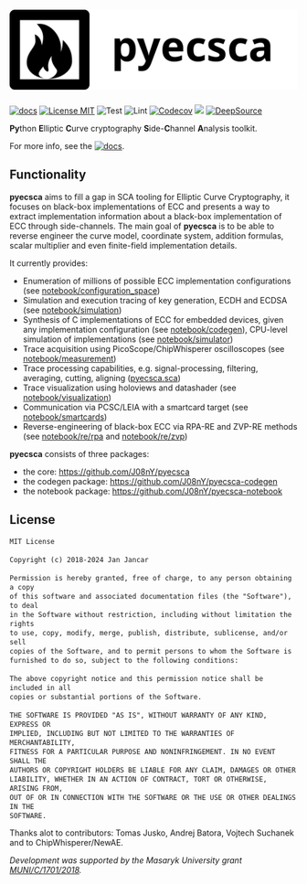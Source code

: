 # ![](docs/_static/logo_black_full.png)

[![docs](https://img.shields.io/badge/docs-neuromancer.sk-brightgreen.svg)](https://pyecsca.org/)  [![License MIT ](https://img.shields.io/github/license/J08nY/pyecsca?color=brightgreen)](https://github.com/J08nY/pyecsca/blob/master/LICENSE) ![Test](https://github.com/J08nY/pyecsca/workflows/Test/badge.svg) ![Lint](https://github.com/J08nY/pyecsca/workflows/Lint/badge.svg) [![Codecov](https://img.shields.io/codecov/c/gh/J08nY/pyecsca?color=brightgreen&logo=codecov)](https://codecov.io/gh/J08nY/pyecsca) ![](https://img.shields.io/static/v1?label=mypy&message=No%20issues&color=brightgreen) [![DeepSource](https://deepsource.io/gh/J08nY/pyecsca.svg/?label=active+issues&show_trend=true)](https://deepsource.io/gh/J08nY/pyecsca/?ref=repository-badge)

**Py**thon **E**lliptic **C**urve cryptography **S**ide-**C**hannel **A**nalysis toolkit.

For more info, see the [![docs](https://img.shields.io/badge/docs-neuromancer.sk-brightgreen.svg)](https://pyecsca.org/).

## Functionality

**pyecsca** aims to fill a gap in SCA tooling for Elliptic Curve Cryptography, it focuses on
black-box implementations of ECC and presents a way to extract implementation information
about a black-box implementation of ECC through side-channels. The main goal of **pyecsca**
is to be able to reverse engineer the curve model, coordinate system, addition formulas, scalar
multiplier and even finite-field implementation details.

It currently provides:
 - Enumeration of millions of possible ECC implementation configurations (see [notebook/configuration_space](https://pyecsca.org/notebook/configuration_space.html))
 - Simulation and execution tracing of key generation, ECDH and ECDSA (see [notebook/simulation](https://pyecsca.org/notebook/simulation.html))
 - Synthesis of C implementations of ECC for embedded devices, given any implementation configuration (see [notebook/codegen](https://pyecsca.org/notebook/codegen.html)),
   CPU-level simulation of implementations (see [notebook/simulator](https://pyecsca.org/notebook/simulator.html))
 - Trace acquisition using PicoScope/ChipWhisperer oscilloscopes (see [notebook/measurement](https://pyecsca.org/notebook/measurement.html))
 - Trace processing capabilities, e.g. signal-processing, filtering, averaging, cutting, aligning ([pyecsca.sca](https://pyecsca.org/api/pyecsca.sca.html))
 - Trace visualization using holoviews and datashader (see [notebook/visualization](https://pyecsca.org/notebook/visualization.html))
 - Communication via PCSC/LEIA with a smartcard target (see [notebook/smartcards](https://pyecsca.org/notebook/smartcards.html))
 - Reverse-engineering of black-box ECC via RPA-RE and ZVP-RE methods (see [notebook/re/rpa](https://pyecsca.org/notebook/re/rpa.html) and [notebook/re/zvp](https://pyecsca.org/notebook/re/zvp.html))

**pyecsca** consists of three packages:
 - the core: https://github.com/J08nY/pyecsca
 - the codegen package: https://github.com/J08nY/pyecsca-codegen
 - the notebook package: https://github.com/J08nY/pyecsca-notebook

## License

    MIT License

    Copyright (c) 2018-2024 Jan Jancar

    Permission is hereby granted, free of charge, to any person obtaining a copy
    of this software and associated documentation files (the "Software"), to deal
    in the Software without restriction, including without limitation the rights
    to use, copy, modify, merge, publish, distribute, sublicense, and/or sell
    copies of the Software, and to permit persons to whom the Software is
    furnished to do so, subject to the following conditions:

    The above copyright notice and this permission notice shall be included in all
    copies or substantial portions of the Software.

    THE SOFTWARE IS PROVIDED "AS IS", WITHOUT WARRANTY OF ANY KIND, EXPRESS OR
    IMPLIED, INCLUDING BUT NOT LIMITED TO THE WARRANTIES OF MERCHANTABILITY,
    FITNESS FOR A PARTICULAR PURPOSE AND NONINFRINGEMENT. IN NO EVENT SHALL THE
    AUTHORS OR COPYRIGHT HOLDERS BE LIABLE FOR ANY CLAIM, DAMAGES OR OTHER
    LIABILITY, WHETHER IN AN ACTION OF CONTRACT, TORT OR OTHERWISE, ARISING FROM,
    OUT OF OR IN CONNECTION WITH THE SOFTWARE OR THE USE OR OTHER DEALINGS IN THE
    SOFTWARE.

Thanks alot to contributors: Tomas Jusko, Andrej Batora, Vojtech Suchanek and
to ChipWhisperer/NewAE.

*Development was supported by the Masaryk University grant [MUNI/C/1701/2018](https://www.muni.cz/en/research/projects/46834).*
